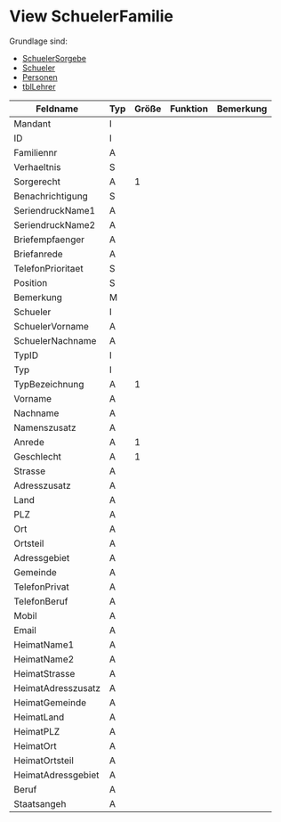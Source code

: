 # View SchuelerFamilie

Grundlage sind:

* [SchuelerSorgebe](https://doc.magellan-toolbox.stueber.de/datenstruktur/tabellen/SchuelerSorgebe/)
* [Schueler](https://doc.magellan-toolbox.stueber.de/datenstruktur/tabellen/Schueler/)
* [Personen](https://doc.magellan-toolbox.stueber.de/datenstruktur/tabellen/Personen/)
* [tblLehrer](https://doc.magellan-toolbox.stueber.de/datenstruktur/tabellen/tblLehrer/)

Feldname           | Typ | Größe | Funktion | Bemerkung
------------------ | --- | ----- | -------- | ---------
Mandant            | I   |       |          |  
ID                 | I   |       |          |  
Familiennr         | A   |       |          |  
Verhaeltnis        | S   |       |          |  
Sorgerecht         | A   | 1     |          |  
Benachrichtigung   | S   |       |          |  
SeriendruckName1   | A   |       |          |  
SeriendruckName2   | A   |       |          |  
Briefempfaenger    | A   |       |          |  
Briefanrede        | A   |       |          |  
TelefonPrioritaet  | S   |       |          |  
Position           | S   |       |          |  
Bemerkung          | M   |       |          |  
Schueler           | I   |       |          |  
SchuelerVorname    | A   |       |          |  
SchuelerNachname   | A   |       |          |  
TypID              | I   |       |          |  
Typ                | I   |       |          |  
TypBezeichnung     | A   | 1     |          |  
Vorname            | A   |       |          |  
Nachname           | A   |       |          |  
Namenszusatz       | A   |       |          |  
Anrede             | A   | 1     |          |  
Geschlecht         | A   | 1     |          |
Strasse            | A   |       |          |  
Adresszusatz       | A   |       |          |  
Land               | A   |       |          |  
PLZ                | A   |       |          |  
Ort                | A   |       |          |  
Ortsteil           | A   |       |          |  
Adressgebiet       | A   |       |          |  
Gemeinde           | A   |       |          |  
TelefonPrivat      | A   |       |          |  
TelefonBeruf       | A   |       |          |  
Mobil              | A   |       |          |  
Email              | A   |       |          |  
HeimatName1        | A   |       |          |  
HeimatName2        | A   |       |          |  
HeimatStrasse      | A   |       |          |  
HeimatAdresszusatz | A   |       |          |  
HeimatGemeinde     | A   |       |          |  
HeimatLand         | A   |       |          |  
HeimatPLZ          | A   |       |          |  
HeimatOrt          | A   |       |          |  
HeimatOrtsteil     | A   |       |          |  
HeimatAdressgebiet | A   |       |          |  
Beruf              | A   |       |          |  
Staatsangeh        | A   |       |          |

